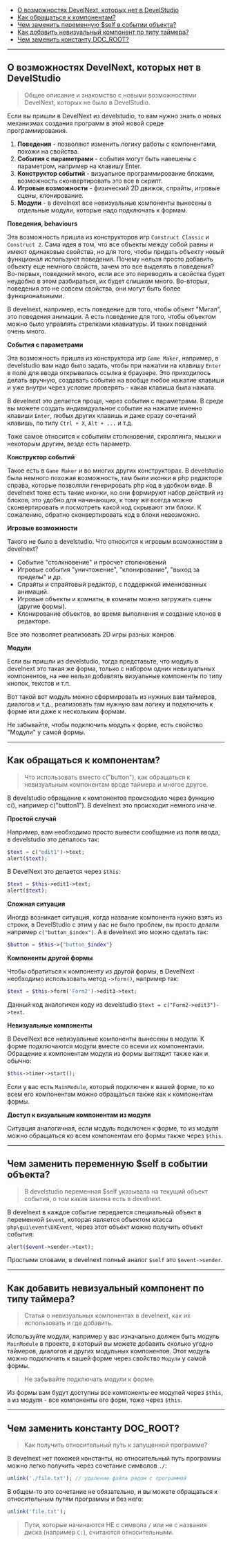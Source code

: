 - [О возможностях DevelNext, которых нет в DevelStudio](#features)
- [Как обращаться к компонентам?](#access-to-gui)
- [Чем заменить переменную $self в событии объекта?](#self-var)
- [Как добавить невизуальный компонент по типу таймера?](#non-visual)
- [Чем заменить константу DOC_ROOT?](#doc-root)

---

<a name=features />

## О возможностях DevelNext, которых нет в DevelStudio
> Общее описание и знакомство с новыми возможностями DevelNext, которых не было в DevelStudio.

Если вы пришли в DevelNext из develstudio, то вам нужно знать о новых механизмах создания программ в этой новой среде программирования.

1. **Поведения** - позволяют изменить логику работы с компонентами, похожи на свойства.
2. **События с параметрами** - события могут быть навешены с параметром, например на клавишу Enter.
3. **Конструктор событий** - визуальное программирование блоками, возможность сконвертировать это все в скрипт.
4. **Игровые возможности** - физический 2D движок, спрайты, игровые сцены, клонирование.
5. **Модули** - в develnext все невизуальные компоненты вынесены в отдельные модули, которые надо подключать к формам.

**Поведения, behaviours**

Эта возможность пришла из конструкторов игр `Construct Classic` и `Construct 2`. Сама идея в том, что все объекты между собой равны и имеют одинаковые свойства, но для того, чтобы придать объекту новый функционал используют поведения. Почему нельзя просто добавить объекту еще немного свойств, зачем это все выделять в поведения? Во-первых, поведений много, если все это переводить в свойства будет неудобно в этом разбираться, их будет слишком много. Во-вторых, поведения это не совсем свойства, они могут быть более функциональными.

В develnext, например, есть поведение для того, чтобы объект "Мигал", это поведения анимации. А есть поведение для того, чтобы объектом можно было управлять стрелками клавиатуры. И таких поведений очень много. 


**События с параметрами**

Эта возможность пришла из конструктора игр `Game Maker`, например, в develstudio вам надо было задать, чтобы при нажатии на клавишу `Enter` в поле для ввода открывалась ссылка в браузере. Это приходилось делать вручную, создавать событие на вообще любое нажатие клавиши и уже внутри через условие проверять - какая клавиша была нажата.

В develnext это делается проще, через события с параметрами. В среде вы можете создать индивидуальное событие на нажатие именно клавиши `Enter`, любых других клавишь и даже сразу сочетаний клавишь, по типу `Ctrl + X`, `Alt + ...` и т.д.

Тоже самое относится к событиям столкновения, скроллинга, мышки и некоторым другим, везде есть параметр.

**Конструктор событий**

Такое есть в `Game Maker` и во многих других конструкторах. В develstudio была немного похожая возможность, там были иконки в php редакторе справа, которые позволяли генерировать php код в удобном виде. В develnext тоже есть такие иконки, но они формируют набор действий из блоков, это удобно для начинающих, к тому же всегда можно сконвертировать и посмотреть какой код скрывают эти блоки. К сожалению, обратно сконвертировать код в блоки невозможно.

**Игровые возможности**

Такого не было в develstudio. Что относится к игровым возможностям в develnext?

- Событие "столкновение" и просчет столкновений
- Игровые события "уничтожение", "клонирование", "выход за пределы" и др.
- Спрайты и спрайтовый редактор, с поддержкой именнованных анимаций.
- Игровые объекты и комнаты, в комнаты можно загружать сцены (другие формы).
- Клонирование объектов, во время выполнения и создание клонов в редакторе.

Все это позволяет реализовать 2D игры разных жанров.

**Модули**

Если вы пришли из develstudio, тогда представьте, что модуль в develnext это такая же форма, только с набором одних невизуальных компонентов, на нее нельзя добавлять визуальные компоненты по типу кнопок, текстов и т.п. 

Вот такой вот модуль можно сформировать из нужных вам таймеров, диалогов и т.д., реализовать там нужную вам логику и подключить к форме или даже к нескольким формам.

Не забывайте, чтобы подключить модуль к форме, есть свойство "Модули" у самой формы.


---

<a name=access-to-gui />

## Как обращаться к компонентам?
> Что использовать вместо c("button"), как обращаться к невизуальным компонентам вроде таймера и многое другое.

В develstudio обращение к компонентов происходило через функцию c(), например c("button1"). В develnext это происходит немного иначе. 

**Простой случай**

Например, вам необходимо просто вывести сообщение из поля ввода, в develstudio это делалось так:

```php
$text = c("edit1")->text;
alert($text);
```

В DevelNext это делается через `$this`:

```php
$text = $this->edit1->text;
alert($text);
```

**Сложная ситуация**

Иногда возникает ситуация, когда название компонента нужно взять из строки, в DevelStudio с этим у вас не было проблем, вы просто делали например `c("button_$index")`. А в develnext это можно сделать так:

```php
$button = $this->{"button_$index"}
```

**Компоненты другой формы**

Чтобы обратиться к компоненту из другой формы, в DevelNext необходимо использовать метод `->form()`, например так:

```php
$text = $this->form('Form2')->edit3->text;
```

Данный код аналогичен коду из develstudio `$text = c("Form2->edit3")->text`.


**Невизуальные компоненты**

В DevelNext все невизуальные компоненты вынесены в модули. К форме подключаются модули вместе со всеми их компонентами. Обращение к компонентам модуля из формы выглядит также как и обычно:

```php
$this->timer->start();
```

Если у вас есть `MainModule`, который подключен к вашей форме, то ко всем его компонентам можно обращаться также как к компонентам формы.

**Доступ к визуальным компонентам из модуля**

Ситуация аналогичная, если модуль подключен к форме, то из модуля можно обращаться ко всем компонентам его формы также через `$this`.

---

<a name=self-var />

## Чем заменить переменную $self в событии объекта?
> В develstudio переменная $self указывала на текущий объект события, о том какая замена есть в develnext.

В develnext в каждое событие передается специальный объект в переменной `$event`, которая является объектом класса `php\gui\event\UXEvent`, через этот объект можно получить объект события:

```php
alert($event->sender->text);
```

Простыми словами, в develnext полный аналог `$self` это `$event->sender`.

---

<a name=non-visual />

## Как добавить невизуальный компонент по типу таймера?
> Статья о невизуальных компонентах в develnext, как их использовать и где добавить.

Используйте модули, например у вас изначально должен быть модуль `MainModule` в проекте, в который вы можете добавить сколько угодно таймеров, диалогов и других модульных компонентов. Этот модуль можно подключить к вашей форме через свойство `Модули` у самой формы.

> Не забывайте подключать модули к форме.

Из формы вам будут доступны все компоненты ее модулей через `$this`, а из модуля - все компоненты его форм, тоже через `$this`.

---

<a name=doc-root />

## Чем заменить константу DOC_ROOT?
> Как получить относительный путь к запущенной программе?

В develnext нет похожей константы, но относительный путь программы можно легко получить через сочетание символов `./`:

```php
unlink('./file.txt'); // удаление файла рядом с программой
```

В общем-то это сочетание не обязательно, и вы можете обращаться к относительным путям программы и без него:

```php
unlink('file.txt');
```

> Пути, которые начинаются НЕ с символа `/` или не с названия диска (например `С:`), считаются относительными.